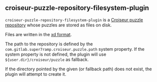 <!--
SPDX-FileCopyrightText: 2023 Antoine Belvire
SPDX-License-Identifier: GPL-3.0-or-later
-->

## croiseur-puzzle-repository-filesystem-plugin

`croiseur-puzzle-repository-filesystem-plugin` is
a [Croiseur puzzle repository](../../croiseur-spi/croiseur-spi-puzzle-repository) whose puzzles are
stored as files on disk.

Files are written in the [xd format](../croiseur-puzzle-codec-xd).

The path to the repository is defined by the `com.gitlab.super7ramp.croiseur.puzzle.path` system
property. If the system property is not defined, the plugin will use `${user.dir}/croiseur/puzzle`
as fallback.

If the directory pointed by the given (or fallback path) does not exist, the plugin will attempt to
create it.
